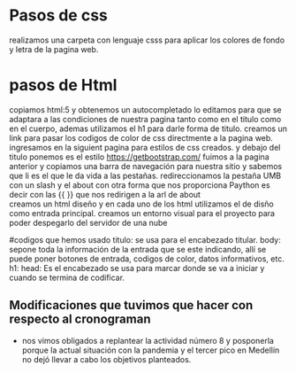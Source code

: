 # Pasos de css
realizamos una carpeta con lenguaje csss para aplicar los colores de fondo y letra de la pagina web.
 



# pasos de Html 
 copiamos html:5  y obtenemos un autocompletado lo editamos para que se adaptara a las condiciones de nuestra pagina  tanto como en el titulo como en el cuerpo, ademas utilizamos el h1 para darle forma de titulo.
 creamos  un link para pasar los codigos de color de css directmente a la pagina web. 
 ingresamos en la siguient pagina para estilos de css creados. y debajo del titulo ponemos es el estilo
 https://getbootstrap.com/
 fuimos a la pagina anterior y copiamos una barra de navegación para nuestra sitio y sabemos que li es el que le da vida a las pestañas.
  redireccionamos la pestaña UMB con un slash y el about con otra forma que nos proporciona Paython es decir con las {{ }} que nos redirigen a la arl de about  
  creamos un html diseño y en cada uno de los html utilizamos el de disño como entrada principal.
  creamos un entorno visual para el proyecto para poder despegarlo del servidor de una nube  


  #codigos que hemos usado 
  titulo: se usa para el encabezado titular. 
  body: sepone toda la información de la entrada que se este indicando, allí se puede poner botones de entrada, codigos de color, datos informativos, etc. 
  h1:
  head: Es el encabezado se usa para marcar donde se va a iniciar y cuando  se termina de codificar. 

## Modificaciones que tuvimos que hacer con respecto al cronograman
* nos vimos obligados a replantear la actividad número 8 y posponerla porque la actual situación con la pandemia y el tercer pico en Medellín no dejó llevar a cabo los objetivos planteados.